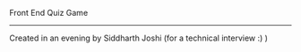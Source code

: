 Front End Quiz Game

___________________

Created in an evening by Siddharth Joshi (for a technical interview :) )